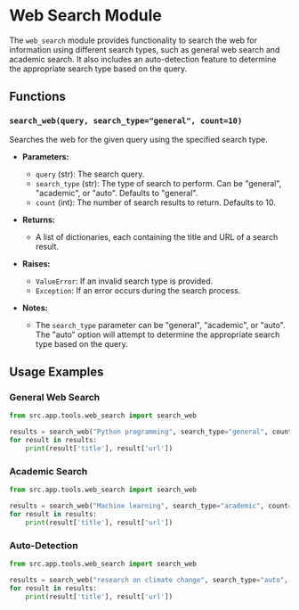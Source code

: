 # Web Search Module

The `web_search` module provides functionality to search the web for information using different search types, such as general web search and academic search. It also includes an auto-detection feature to determine the appropriate search type based on the query.

## Functions

### `search_web(query, search_type="general", count=10)`

Searches the web for the given query using the specified search type.

- **Parameters:**
  - `query` (str): The search query.
  - `search_type` (str): The type of search to perform. Can be "general", "academic", or "auto". Defaults to "general".
  - `count` (int): The number of search results to return. Defaults to 10.
  
- **Returns:**
  - A list of dictionaries, each containing the title and URL of a search result.

- **Raises:**
  - `ValueError`: If an invalid search type is provided.
  - `Exception`: If an error occurs during the search process.

- **Notes:**
  - The `search_type` parameter can be "general", "academic", or "auto". The "auto" option will attempt to determine the appropriate search type based on the query.

## Usage Examples

### General Web Search

```python
from src.app.tools.web_search import search_web

results = search_web("Python programming", search_type="general", count=5)
for result in results:
    print(result['title'], result['url'])
```

### Academic Search

```python
from src.app.tools.web_search import search_web

results = search_web("Machine learning", search_type="academic", count=5)
for result in results:
    print(result['title'], result['url'])
```

### Auto-Detection

```python
from src.app.tools.web_search import search_web

results = search_web("research on climate change", search_type="auto", count=5)
for result in results:
    print(result['title'], result['url'])